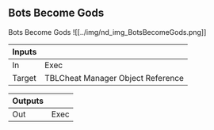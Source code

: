 ## Bots Become Gods
Bots Become Gods
![[../img/nd_img_BotsBecomeGods.png]]

|Inputs||
|--|--|
| In | Exec |
| Target | TBLCheat Manager Object Reference |

|Outputs||
|--|--|
| Out | Exec |

